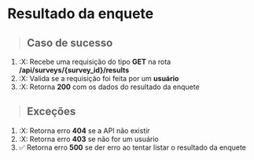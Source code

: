 # Resultado da enquete

> ## Caso de sucesso

1. :X: Recebe uma requisição do tipo **GET** na rota **/api/surveys/{survey_id}/results**
2. :X: Valida se a requisição foi feita por um **usuário**
3. :X: Retorna **200** com os dados do resultado da enquete

> ## Exceções

1. :X: Retorna erro **404** se a API não existir
2. :X: Retorna erro **403** se não for um usuário
3. ✅ Retorna erro **500** se der erro ao tentar listar o resultado da enquete